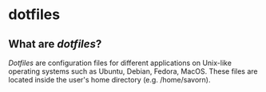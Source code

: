 # dotfiles
## What are *dotfiles*?
*Dotfiles* are configuration files for different applications on Unix-like operating systems such as Ubuntu, Debian, Fedora, MacOS.
These files are located inside the user's home directory (e.g. /home/savorn).
